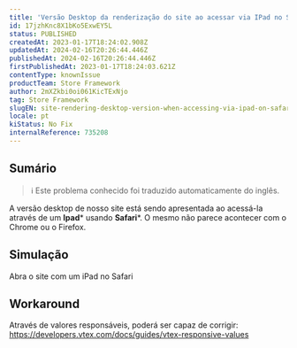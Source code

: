 ```yaml
---
title: 'Versão Desktop da renderização do site ao acessar via IPad no Safari'
id: 17jzhKnc8X1bKo5ExwEY5L
status: PUBLISHED
createdAt: 2023-01-17T18:24:02.908Z
updatedAt: 2024-02-16T20:26:44.446Z
publishedAt: 2024-02-16T20:26:44.446Z
firstPublishedAt: 2023-01-17T18:24:03.621Z
contentType: knownIssue
productTeam: Store Framework
author: 2mXZkbi0oi061KicTExNjo
tag: Store Framework
slugEN: site-rendering-desktop-version-when-accessing-via-ipad-on-safari
locale: pt
kiStatus: No Fix
internalReference: 735208
---
```


## Sumário

>ℹ️ Este problema conhecido foi traduzido automaticamente do inglês.



A versão desktop de nosso site está sendo apresentada ao acessá-la através de um **Ipad*** usando **Safari***. O mesmo não parece acontecer com o Chrome ou o Firefox.


##

## Simulação


Abra o site com um iPad no Safari


##

## Workaround


Através de valores responsáveis, poderá ser capaz de corrigir: https://developers.vtex.com/docs/guides/vtex-responsive-values




